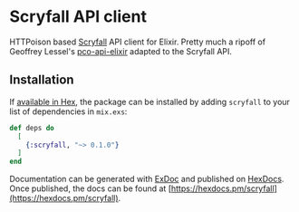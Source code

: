 # Scryfall API client

HTTPoison based [Scryfall](https://scryfall.com/) API client for Elixir.
Pretty much a ripoff of Geoffrey Lessel's [pco-api-elixir](https://github.com/geolessel/pco-api-elixir) 
adapted to the Scryfall API.

## Installation

If [available in Hex](https://hex.pm/docs/publish), the package can be installed
by adding `scryfall` to your list of dependencies in `mix.exs`:

```elixir
def deps do
  [
    {:scryfall, "~> 0.1.0"}
  ]
end
```

Documentation can be generated with [ExDoc](https://github.com/elixir-lang/ex_doc)
and published on [HexDocs](https://hexdocs.pm). Once published, the docs can
be found at [https://hexdocs.pm/scryfall](https://hexdocs.pm/scryfall).

